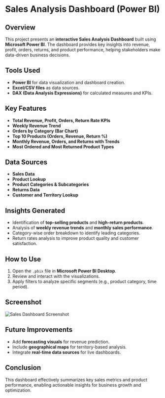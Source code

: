 # Sales Analysis Dashboard (Power BI)

## Overview

This project presents an **interactive Sales Analysis Dashboard** built using **Microsoft Power BI**. The dashboard provides key insights into revenue, profit, orders, returns, and product performance, helping stakeholders make data-driven business decisions.


## Tools Used

- **Power BI** for data visualization and dashboard creation.
- **Excel/CSV files** as data sources.
- **DAX (Data Analysis Expressions)** for calculated measures and KPIs.


## Key Features

- **Total Revenue, Profit, Orders, Return Rate KPIs**
- **Weekly Revenue Trend**
- **Orders by Category (Bar Chart)**
- **Top 10 Products (Orders, Revenue, Return %)**
- **Monthly Revenue, Orders, and Returns with Trends**
- **Most Ordered and Most Returned Product Types**


## Data Sources

- **Sales Data**
- **Product Lookup**
- **Product Categories & Subcategories**
- **Returns Data**
- **Customer and Territory Lookup**


## Insights Generated

- Identification of **top-selling products** and **high-return products**.
- Analysis of **weekly revenue trends** and **monthly sales performance**.
- Category-wise order breakdown to identify leading categories.
- Return rates analysis to improve product quality and customer satisfaction.


## How to Use

1. Open the `.pbix` file in **Microsoft Power BI Desktop**.
2. Review and interact with the visualizations.
3. Apply filters to analyze specific segments (e.g., product category, time period).


## Screenshot

![Sales Dashboard Screenshot](Screenshot%20(106).png)


## Future Improvements

- Add **forecasting visuals** for revenue prediction.
- Include **geographical maps** for territory-based analysis.
- Integrate **real-time data sources** for live dashboards.


## Conclusion

This dashboard effectively summarizes key sales metrics and product performance, enabling actionable insights for business growth and optimization.


